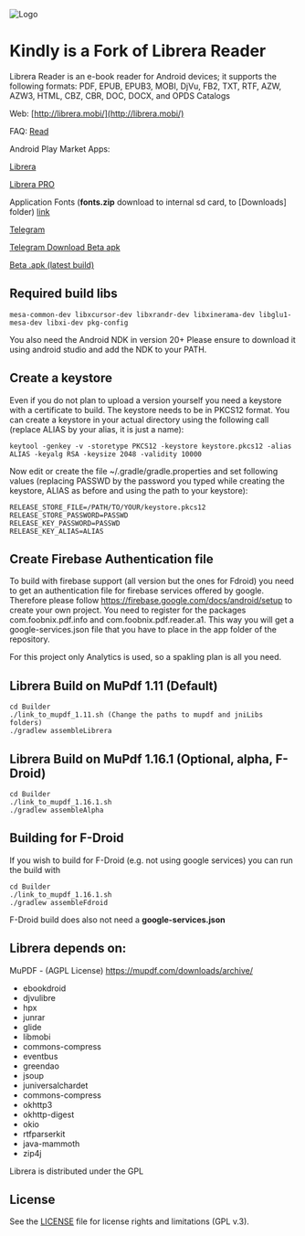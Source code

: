 ![Logo](https://raw.githubusercontent.com/foobnix/LirbiReader/master/logo.jpg)


# Kindly is a Fork of Librera Reader

Librera Reader is an e-book reader for Android devices; 
it supports the following formats: PDF, EPUB, EPUB3, MOBI, DjVu, FB2, TXT, RTF, AZW, AZW3, HTML, CBZ, CBR, DOC, DOCX, and OPDS Catalogs

Web: [http://librera.mobi/](http://librera.mobi/)

FAQ: [Read](http://librera.mobi/wiki/faq/)

Android Play Market Apps:

[Librera](https://play.google.com/store/apps/details?id=com.foobnix.pdf.reader)

[Librera PRO](https://play.google.com/store/apps/details?id=com.foobnix.pro.pdf.reader)

Application Fonts (**fonts.zip** download to internal sd card, to [Downloads] folder)
[link](https://github.com/foobnix/LirbiReader/tree/master/Builder/fonts) 

[Telegram](https://t.me/LibreraReader)

[Telegram Download Beta apk](https://t.me/LibreraBeta)

[Beta .apk (latest build)](http://beta.librera.mobi)

## Required build libs

~~~~
mesa-common-dev libxcursor-dev libxrandr-dev libxinerama-dev libglu1-mesa-dev libxi-dev pkg-config
~~~~

You also need the Android NDK in version 20+
Please ensure to download it using android studio and add the NDK to your PATH.

## Create a keystore

Even if you do not plan to upload a version yourself you need a keystore with a certificate to build.
The keystore needs to be in PKCS12 format.
You can create a keystore in your actual directory using the following call
(replace ALIAS by your alias, it is just a name):

~~~~
keytool -genkey -v -storetype PKCS12 -keystore keystore.pkcs12 -alias ALIAS -keyalg RSA -keysize 2048 -validity 10000
~~~~

Now edit or create the file ~/.gradle/gradle.properties and set following values
(replacing PASSWD by the password you typed while creating the keystore, ALIAS as before and using the path to your keystore):

~~~~
RELEASE_STORE_FILE=/PATH/TO/YOUR/keystore.pkcs12
RELEASE_STORE_PASSWORD=PASSWD
RELEASE_KEY_PASSWORD=PASSWD
RELEASE_KEY_ALIAS=ALIAS
~~~~

## Create Firebase Authentication file

To build with firebase support (all version but the ones for Fdroid) you need to get an
authentication file for firebase services offered by google. Therefore please follow
https://firebase.google.com/docs/android/setup to create your own project. You need to
register for the packages com.foobnix.pdf.info and com.foobnix.pdf.reader.a1. This way
you will get a google-services.json file that you have to place in the app folder of 
the repository.

For this project only Analytics is used, so a spakling plan is all you need.

## Librera Build on MuPdf 1.11 (Default)

~~~~
cd Builder
./link_to_mupdf_1.11.sh (Change the paths to mupdf and jniLibs folders)
./gradlew assembleLibrera
~~~~

## Librera Build on MuPdf 1.16.1 (Optional, alpha, F-Droid)

~~~~
cd Builder
./link_to_mupdf_1.16.1.sh
./gradlew assembleAlpha
~~~~

## Building for F-Droid

If you wish to build for F-Droid (e.g. not using google services) you can run the build with

~~~~
cd Builder
./link_to_mupdf_1.16.1.sh
./gradlew assembleFdroid
~~~~

F-Droid build does also not need a **google-services.json**

## Librera depends on:

MuPDF - (AGPL License) https://mupdf.com/downloads/archive/

* ebookdroid
* djvulibre
* hpx
* junrar
* glide
* libmobi
* commons-compress
* eventbus
* greendao
* jsoup
* juniversalchardet
* commons-compress
* okhttp3
* okhttp-digest
* okio
* rtfparserkit
* java-mammoth
* zip4j

Librera is distributed under the GPL

## License

See the [LICENSE](LICENSE.txt) file for license rights and limitations (GPL v.3).
